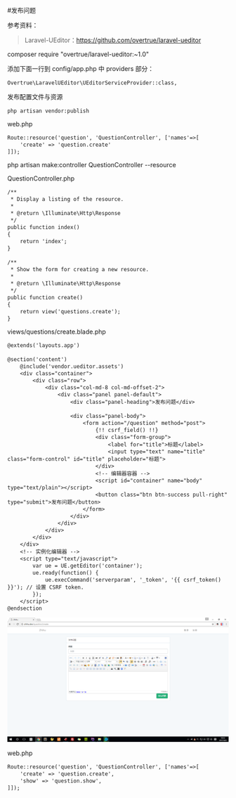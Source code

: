 #发布问题

参考资料：
>Laravel-UEditor：https://github.com/overtrue/laravel-ueditor

composer require "overtrue/laravel-ueditor:~1.0"

添加下面一行到 config/app.php 中 providers 部分：
```
Overtrue\LaravelUEditor\UEditorServiceProvider::class,
```

发布配置文件与资源
```
php artisan vendor:publish
```

web.php
```
Route::resource('question', 'QuestionController', ['names'=>[
    'create' => 'question.create'
]]);
```

php artisan make:controller QuestionController --resource

QuestionController.php
```
/**
 * Display a listing of the resource.
 *
 * @return \Illuminate\Http\Response
 */
public function index()
{
    return 'index';
}

/**
 * Show the form for creating a new resource.
 *
 * @return \Illuminate\Http\Response
 */
public function create()
{
    return view('questions.create');
}
```

views/questions/create.blade.php
```
@extends('layouts.app')

@section('content')
    @include('vendor.ueditor.assets')
    <div class="container">
        <div class="row">
            <div class="col-md-8 col-md-offset-2">
                <div class="panel panel-default">
                    <div class="panel-heading">发布问题</div>

                    <div class="panel-body">
                        <form action="/question" method="post">
                            {!! csrf_field() !!}
                            <div class="form-group">
                                <label for="title">标题</label>
                                <input type="text" name="title" class="form-control" id="title" placeholder="标题">
                            </div>
                            <!-- 编辑器容器 -->
                            <script id="container" name="body" type="text/plain"></script>
                            <button class="btn btn-success pull-right" type="submit">发布问题</button>
                        </form>
                    </div>
                </div>
            </div>
        </div>
    </div>
    <!-- 实例化编辑器 -->
    <script type="text/javascript">
        var ue = UE.getEditor('container');
        ue.ready(function() {
            ue.execCommand('serverparam', '_token', '{{ csrf_token() }}'); // 设置 CSRF token.
        });
    </script>
@endsection
```
![](image/screenshot_1491274378828.png)

web.php
```
Route::resource('question', 'QuestionController', ['names'=>[
    'create' => 'question.create',
    'show' => 'question.show',
]]);
```

